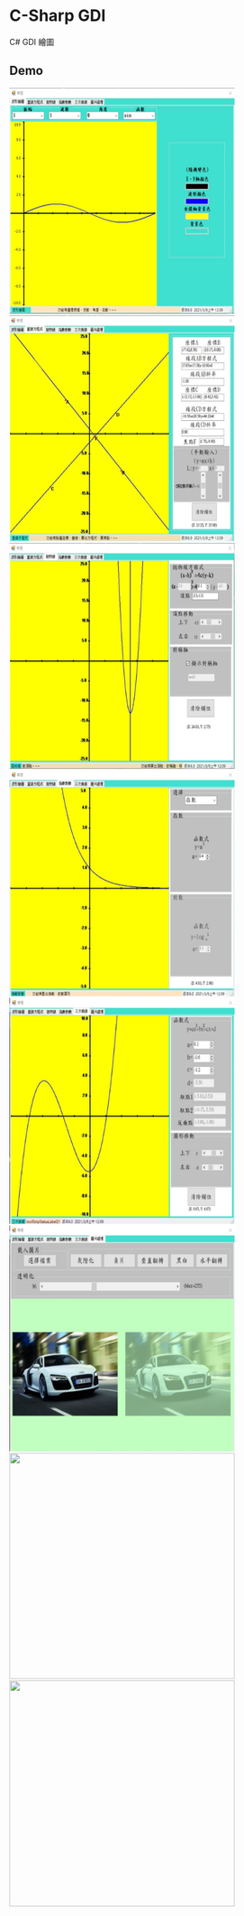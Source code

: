 # C-Sharp GDI
 C# GDI 繪圖
## Demo
 <p align="left">
    <img src="/demo/demo1.jpg" width="400" height="400"/>
    <img src="/demo/demo2.jpg" width="400" height="400"/>
    <img src="/demo/demo3.jpg" width="400" height="400"/>
    <img src="/demo/demo4.jpg" width="400" height="400"/>
    <img src="/demo/demo5.jpg" width="400" height="400"/>
    <img src="/demo/demo6.jpg" width="400" height="400"/>
    <img src="/demo/demo7.jpg" width="400" height="400"/>
    <img src="/demo/demo8.jpg" width="400" height="400"/>
</p>
